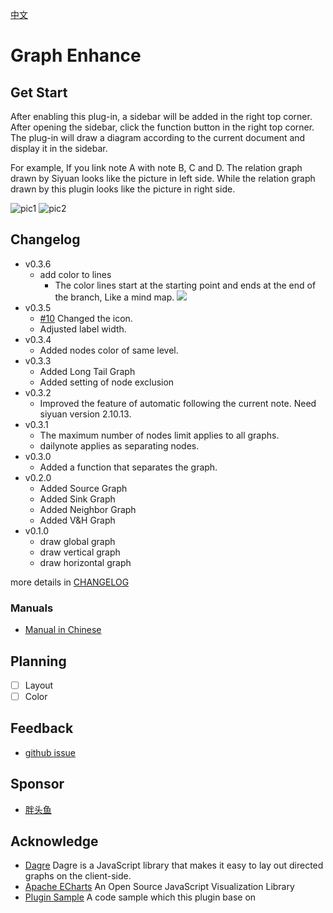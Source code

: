 [中文](https://github.com/shenjinglei/siyuan-plugin-graph-enhance/blob/main/README_zh_CN.md)

# Graph Enhance

## Get Start

After enabling this plug-in, a sidebar will be added in the right top corner. After opening the sidebar, click the function button in the right top corner. The plug-in will draw a diagram according to the current document and display it in the sidebar.

For example, If you link note A with note B, C and D. The relation graph drawn by Siyuan looks like the picture in left side. While the relation graph drawn by this plugin looks like the picture in right side.

![pic1](https://z1.ax1x.com/2023/10/20/piFpacQ.png) ![pic2](https://z1.ax1x.com/2023/10/20/piFpN9S.png)

## Changelog

- v0.3.6
  - add color to lines
    - The color lines start at the starting point and ends at the end of the branch, Like a mind map.
      ![](https://z1.ax1x.com/2023/12/07/pig5hc9.png)
- v0.3.5
  - [#10](https://github.com/shenjinglei/siyuan-plugin-graph-enhance/issues/10) Changed the icon.
  - Adjusted label width.
- v0.3.4
  - Added nodes color of same level.
- v0.3.3
  - Added Long Tail Graph
  - Added setting of node exclusion
- v0.3.2
  - Improved the feature of automatic following the current note. Need siyuan version 2.10.13.
- v0.3.1
  - The maximum number of nodes limit applies to all graphs.
  - dailynote applies as separating nodes.
- v0.3.0
  - Added a function that separates the graph.
- v0.2.0
  - Added Source Graph
  - Added Sink Graph
  - Added Neighbor Graph
  - Added V&H Graph
- v0.1.0
  - draw global graph
  - draw vertical graph
  - draw horizontal graph

more details in [CHANGELOG](./CHANGELOG.md)

### Manuals

- [Manual in Chinese](https://ld246.com/article/1696579047798)

## Planning

- [ ] Layout
- [ ] Color

## Feedback

- [github issue](https://github.com/shenjinglei/siyuan-plugin-graph-enhance/issues)

## Sponsor

- [胖头鱼](https://afdian.net/a/shenjinglei)

## Acknowledge

- [Dagre](https://github.com/dagrejs/dagre) Dagre is a JavaScript library that makes it easy to lay out directed graphs on the client-side.
- [Apache ECharts](https://echarts.apache.org/en/index.html) An Open Source JavaScript Visualization Library
- [Plugin Sample](https://github.com/siyuan-note/plugin-sample) A code sample which this plugin base on
